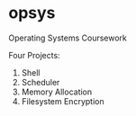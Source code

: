 opsys
=======

Operating Systems Coursework

Four Projects:
1. Shell
2. Scheduler
3. Memory Allocation
4. Filesystem Encryption

